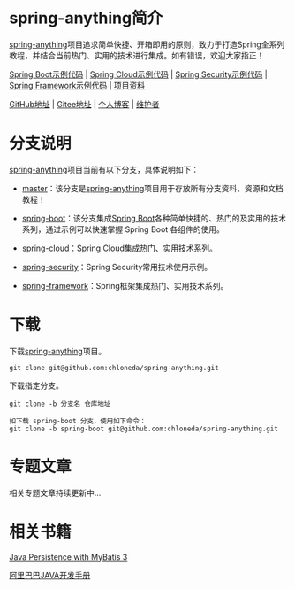 # spring-anything简介

[spring-anything](https://github.com/chloneda/spring-anything)项目追求简单快捷、开箱即用的原则，致力于打造Spring全系列教程，并结合当前热门、实用的技术进行集成。如有错误，欢迎大家指正！

[Spring Boot示例代码](https://github.com/chloneda/spring-anything/tree/spring-boot) | [Spring Cloud示例代码](https://github.com/chloneda/spring-anything/tree/spring-cloud) | [Spring Security示例代码](https://github.com/chloneda/spring-anything/tree/spring-security) | [Spring Framework示例代码](https://github.com/chloneda/spring-anything/tree/spring-framework) | [项目资料](https://github.com/chloneda/spring-anything/tree/master)

[GitHub地址](https://github.com/chloneda/spring-anything) | [Gitee地址](https://gitee.com/chloneda/spring-anything) | [个人博客](https://chloneda.github.io/) | [维护者](https://github.com/chloneda/) 


# 分支说明

[spring-anything](https://github.com/chloneda/spring-anything)项目当前有以下分支，具体说明如下：

- [master](https://github.com/chloneda/spring-anything/tree/master)：该分支是[spring-anything](https://github.com/chloneda/spring-anything)项目用于存放所有分支资料、资源和文档教程！

- [spring-boot](https://github.com/chloneda/spring-anything/tree/spring-boot)：该分支集成[Spring Boot](https://github.com/spring-projects/spring-boot)各种简单快捷的、热门的及实用的技术系列，通过示例可以快速掌握 Spring Boot 各组件的使用。

- [spring-cloud](https://github.com/chloneda/spring-anything/tree/spring-cloud)：Spring Cloud集成热门、实用技术系列。

- [spring-security](https://github.com/chloneda/spring-anything/tree/spring-security)：Spring Security常用技术使用示例。

- [spring-framework](https://github.com/chloneda/spring-anything/tree/spring-framework)：Spring框架集成热门、实用技术系列。


# 下载

下载[spring-anything](https://github.com/chloneda/spring-anything)项目。
```
git clone git@github.com:chloneda/spring-anything.git
```

下载指定分支。
```
git clone -b 分支名 仓库地址

如下载 spring-boot 分支，使用如下命令：
git clone -b spring-boot git@github.com:chloneda/spring-anything.git
```


# 专题文章

相关专题文章持续更新中...


# 相关书籍

[Java Persistence with MyBatis 3](https://github.com/chloneda/magic-spring-boot/blob/master/resources/Java%20Persistence%20with%20MyBatis%203.pdf)

[阿里巴巴JAVA开发手册](https://github.com/chloneda/magic-spring-boot/blob/master/resources/%E9%98%BF%E9%87%8C%E5%B7%B4%E5%B7%B4JAVA%E5%BC%80%E5%8F%91%E6%89%8B%E5%86%8C.pdf)



